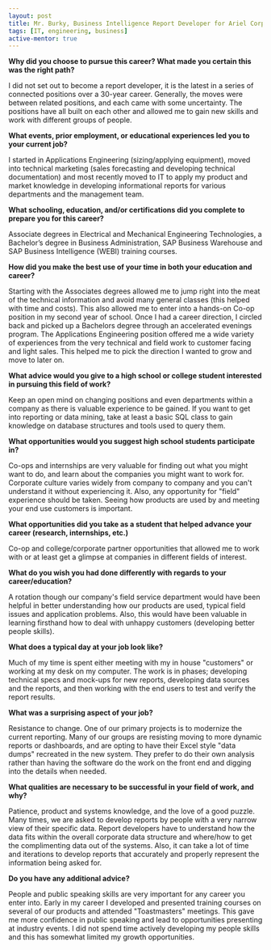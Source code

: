 ```yaml
---
layout: post
title: Mr. Burky, Business Intelligence Report Developer for Ariel Corporation
tags: [IT, engineering, business]
active-mentor: true
---
```


**Why did you choose to pursue this career?  What made you certain this was the right path?**

I did not set out to become a report developer, it is the latest in a series of connected positions over a 30-year career.  Generally, the moves were between related positions, and each came with some uncertainty.  The positions have all built on each other and allowed me to gain new skills and work with different groups of people.

**What events, prior employment, or educational experiences led you to your current job?**

I started in Applications Engineering (sizing/applying equipment), moved into technical marketing (sales forecasting and developing technical documentation) and most recently moved to IT to apply my product and market knowledge in developing informational reports for various departments and the management team.

**What schooling, education, and/or certifications did you complete to prepare you for this career?**

Associate degrees in Electrical and Mechanical Engineering Technologies, a Bachelor’s degree in Business Administration, SAP Business Warehouse and SAP Business Intelligence (WEBI) training courses.

**How did you make the best use of your time in both your education and career?**

Starting with the Associates degrees allowed me to jump right into the meat of the technical information and avoid many general classes (this helped with time and costs).  This also allowed me to enter into a hands-on Co-op position in my second year of school.  Once I had a career direction, I circled back and picked up a Bachelors degree through an accelerated evenings program.  The Applications Engineering position offered me a wide variety of experiences from the very technical and field work to customer facing and light sales.  This helped me to pick the direction I wanted to grow and move to later on.

**What advice would you give to a high school or college student interested in pursuing this field of work?**

Keep an open mind on changing positions and even departments within a company as there is valuable experience to be gained.  If you want to get into reporting or data mining, take at least a basic SQL class to gain knowledge on database structures and tools used to query them.

**What opportunities would you suggest high school students participate in?**

Co-ops and internships are very valuable for finding out what you might want to do, and learn about the companies you might want to work for.  Corporate culture varies widely from company to company and you can't understand it without experiencing it.  Also, any opportunity for "field" experience should be taken.  Seeing how products are used by and meeting your end use customers is important.

**What opportunities did you take as a student that helped advance your career (research, internships, etc.)**

Co-op and college/corporate partner opportunities that allowed me to work with or at least get a glimpse at companies in different fields of interest.

**What do you wish you had done differently with regards to your career/education?**

A rotation though our company's field service department would have been helpful in better understanding how our products are used, typical field issues and application problems.  Also, this would have been valuable in learning firsthand how to deal with unhappy customers (developing better people skills).

**What does a typical day at your job look like?**

Much of my time is spent either meeting with my in house "customers" or working at my desk on my computer.  The work is in phases; developing technical specs and mock-ups for new reports, developing data sources and the reports, and then working with the end users to test and verify the report results.

**What was a surprising aspect of your job?**

Resistance to change.  One of our primary projects is to modernize the current reporting.  Many of our groups are resisting moving to more dynamic reports or dashboards, and are opting to have their Excel style "data dumps" recreated in the new system.  They prefer to do their own analysis rather than having the software do the work on the front end and digging into the details when needed.

**What qualities are necessary to be successful in your field of work, and why?**

Patience, product and systems knowledge, and the love of a good puzzle.  Many times, we are asked to develop reports by people with a very narrow view of their specific data.  Report developers have to understand how the data fits within the overall corporate data structure and where/how to get the complimenting data out of the systems.  Also, it can take a lot of time and iterations to develop reports that accurately and properly represent the information being asked for.

**Do you have any additional advice?**

People and public speaking skills are very important for any career you enter into.  Early in my career I developed and presented training courses on several of our products and attended "Toastmasters" meetings.  This gave me more confidence in public speaking and lead to opportunities presenting at industry events.  I did not spend time actively developing my people skills and this has somewhat limited my growth opportunities.
